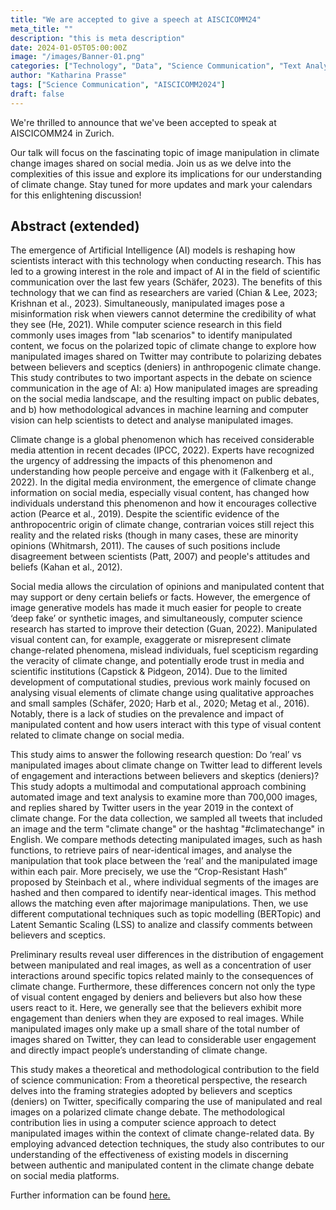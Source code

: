 ```yaml
---
title: "We are accepted to give a speech at AISCICOMM24"
meta_title: ""
description: "this is meta description"
date: 2024-01-05T05:00:00Z
image: "/images/Banner-01.png"
categories: ["Technology", "Data", "Science Communication", "Text Analysis"]
author: "Katharina Prasse"
tags: ["Science Communication", "AISCICOMM2024"]
draft: false
---
```


We're thrilled to announce that we've been accepted to speak at AISCICOMM24 in Zurich. 

Our talk will focus on the fascinating topic of image manipulation in climate change images shared on social media. Join us as we delve into the complexities of this issue and explore its implications for our understanding of climate change. Stay tuned for more updates and mark your calendars for this enlightening discussion!

## Abstract (extended)

<div>
<p> The emergence of Artificial Intelligence (AI) models is reshaping how scientists interact with this
technology when conducting research. This has led to a growing interest in the role and impact of
AI in the field of scientific communication over the last few years (Schäfer, 2023). The benefits of
this technology that we can find as researchers are varied (Chian & Lee, 2023; Krishnan et al.,
2023). Simultaneously, manipulated images pose a misinformation risk when viewers cannot
determine the credibility of what they see (He, 2021). While computer science research in this field
commonly uses images from "lab scenarios" to identify manipulated content, we focus on the
polarized topic of climate change to explore how manipulated images shared on Twitter may
contribute to polarizing debates between believers and sceptics (deniers) in anthropogenic climate
change. This study contributes to two important aspects in the debate on science communication
in the age of AI: a) How manipulated images are spreading on the social media landscape, and the
resulting impact on public debates, and b) how methodological advances in machine learning and
computer vision can help scientists to detect and analyse manipulated images.</p> 

<p> Climate change is a global phenomenon which has received considerable media attention in recent
decades (IPCC, 2022). Experts have recognized the urgency of addressing the impacts of this
phenomenon and understanding how people perceive and engage with it (Falkenberg et al., 2022).
In the digital media environment, the emergence of climate change information on social media,
especially visual content, has changed how individuals understand this phenomenon and how it
encourages collective action (Pearce et al., 2019). Despite the scientific evidence of the
anthropocentric origin of climate change, contrarian voices still reject this reality and the related
risks (though in many cases, these are minority opinions (Whitmarsh, 2011). The causes of such
positions include disagreement between scientists (Patt, 2007) and people's attitudes and beliefs
(Kahan et al., 2012).</p> 

<p> Social media allows the circulation of opinions and manipulated content that may support or deny
certain beliefs or facts. However, the emergence of image generative models has made it much
easier for people to create ‘deep fake’ or synthetic images, and simultaneously, computer science
research has started to improve their detection (Guan, 2022). Manipulated visual content can, for
example, exaggerate or misrepresent climate change-related phenomena, mislead individuals, fuel
scepticism regarding the veracity of climate change, and potentially erode trust in media and
scientific institutions (Capstick & Pidgeon, 2014). Due to the limited development of
computational studies, previous work mainly focused on analysing visual elements of climate
change using qualitative approaches and small samples (Schäfer, 2020; Harb et al., 2020; Metag et
al., 2016). Notably, there is a lack of studies on the prevalence and impact of manipulated content
and how users interact with this type of visual content related to climate change on social media.</p> 

<p> This study aims to answer the following research question: Do ‘real’ vs manipulated images about
climate change on Twitter lead to different levels of engagement and interactions between believers
and skeptics (deniers)? This study adopts a multimodal and computational approach combining
automated image and text analysis to examine more than 700,000 images, and replies shared by
Twitter users in the year 2019 in the context of climate change. For the data collection, we sampled
all tweets that included an image and the term "climate change" or the hashtag "#climatechange"
in English. We compare methods detecting manipulated images, such as hash functions, to retrieve
pairs of near-identical images, and analyse the manipulation that took place between the ‘real’ and
the manipulated image within each pair. More precisely, we use the “Crop-Resistant Hash”
proposed by Steinbach et al., where individual segments of the images are hashed and then
compared to identify near-identical images. This method allows the matching even after majorimage manipulations. Then, we use different computational techniques such as topic modelling
(BERTopic) and Latent Semantic Scaling (LSS) to analize and classify comments between believers
and sceptics.</p> 

<p> Preliminary results reveal user differences in the distribution of engagement between manipulated
and real images, as well as a concentration of user interactions around specific topics related mainly
to the consequences of climate change. Furthermore, these differences concern not only the type
of visual content engaged by deniers and believers but also how these users react to it. Here, we
generally see that the believers exhibit more engagement than deniers when they are exposed to
real images. While manipulated images only make up a small share of the total number of images
shared on Twitter, they can lead to considerable user engagement and directly impact people’s
understanding of climate change.</p> 

<p> This study makes a theoretical and methodological contribution to the field of science
communication: From a theoretical perspective, the research delves into the framing strategies
adopted by believers and sceptics (deniers) on Twitter, specifically comparing the use of
manipulated and real images on a polarized climate change debate. The methodological
contribution lies in using a computer science approach to detect manipulated images within the
context of climate change-related data. By employing advanced detection techniques, the study also
contributes to our understanding of the effectiveness of existing models in discerning between
authentic and manipulated content in the climate change debate on social media platforms. </p>

</div>

Further information can be found <a class="link" href= "https://ikmz.uzh.ch/en/aiscicomm24">here.</a>